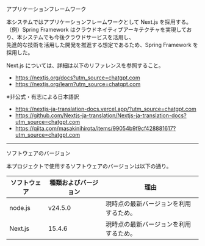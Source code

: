 アプリケーションフレームワーク

本システムではアプリケーションフレームワークとして Next.js を採用する。  
（例）Spring Framework はクラウドネイティブアーキテクチャを実現しており、本システムでも今後クラウドサービスを活用し、  
先進的な技術を活用した開発を推進する想定であるため、Spring Framework を採用した。

Next.js については、詳細は以下のリファレンスを参照すること。

- https://nextjs.org/docs?utm_source=chatgpt.com
- https://nextjs.org/learn?utm_source=chatgpt.com

※非公式・有志による日本語訳  
- https://nextjs-ja-translation-docs.vercel.app/?utm_source=chatgpt.com
- https://github.com/Nextjs-ja-translation/Nextjs-ja-translation-docs?utm_source=chatgpt.com
- https://qiita.com/masakinihirota/items/99054b9f9cf428881617?utm_source=chatgpt.com

---

ソフトウェアのバージョン

本プロジェクトで使用するソフトウェアのバージョンは以下の通り。  

| ソフトウェア  | 種類およびバージョン  | 理由 |
|---------------|-----------------------|------|
| node.js   | v24.5.0                 | 現時点の最新バージョンを利用するため。 |
| Next.js   | 15.4.6                  | 現時点の最新バージョンを利用するため。 |
